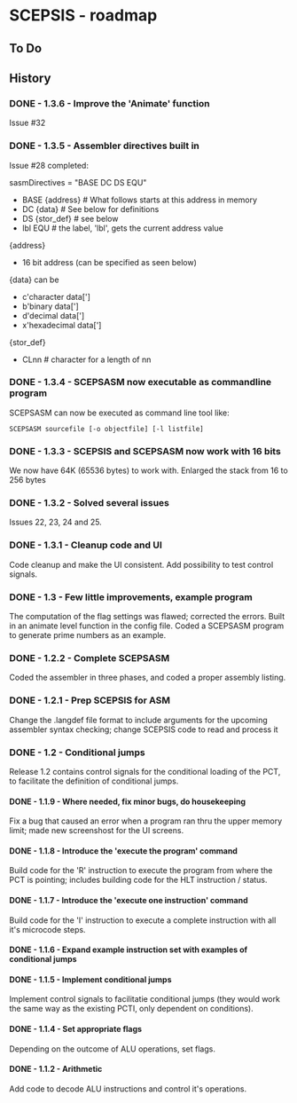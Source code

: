 # SCEPSIS - roadmap

## To Do

## History

### DONE - 1.3.6 - Improve the 'Animate' function
Issue #32 

### DONE - 1.3.5 - Assembler directives built in
Issue #28 completed:

sasmDirectives = "BASE DC DS EQU"
- BASE {address} # What follows starts at this address in memory
- DC {data} # See below for definitions
- DS {stor_def} # see below
- lbl EQU # the label, 'lbl', gets the current address value

{address}
- 16 bit address (can be specified as seen below)

{data} can be
- c'character data[']
- b'binary data[']
- d'decimal data[']
- x'hexadecimal data[']

{stor_def}
- CLnn # character for a length of nn


### DONE - 1.3.4 - SCEPSASM now executable as commandline program
SCEPSASM can now be executed as command line tool like:

	SCEPSASM sourcefile [-o objectfile] [-l listfile]


### DONE - 1.3.3 - SCEPSIS and SCEPSASM now work with 16 bits
We now have 64K (65536 bytes) to work with. Enlarged the stack from 16 to 256 bytes

### DONE - 1.3.2 - Solved several issues
Issues 22, 23, 24 and 25.

### DONE - 1.3.1 - Cleanup code and UI
Code cleanup and make the UI consistent.
Add possibility to test control signals.

### DONE - 1.3 - Few little improvements, example program
The computation of the flag settings was flawed; corrected the errors.
Built in an animate level function in the config file.
Coded a SCEPSASM program to generate prime numbers as an example.

### DONE - 1.2.2 - Complete SCEPSASM
Coded the assembler in three phases, and coded a proper assembly listing.

### DONE - 1.2.1 - Prep SCEPSIS for ASM
Change the .langdef file format to include arguments for the upcoming assembler syntax checking; 
change SCEPSIS code to read and process it

### DONE - 1.2 - Conditional jumps
Release 1.2 contains control signals for the conditional loading of the PCT, to facilitate the definition of conditional jumps.

#### DONE - 1.1.9 - Where needed, fix minor bugs, do housekeeping
Fix a bug that caused an error when a program ran thru the upper memory limit; made new screenshost for the UI screens.

#### DONE - 1.1.8 - Introduce the 'execute the program' command
Build code for the 'R' instruction to execute the program from where the PCT is pointing; includes building code for the HLT instruction / status.

#### DONE - 1.1.7 - Introduce the 'execute one instruction' command
Build code for the 'I' instruction to execute a complete instruction with all it's microcode steps.

#### DONE -	1.1.6 - Expand example instruction set with examples of conditional jumps

#### DONE - 1.1.5 - Implement conditional jumps
Implement control signals to facilitatie conditional jumps (they would work the same way as the existing PCTI, only dependent on conditions).

#### DONE - 1.1.4 - Set appropriate flags
Depending on the outcome of ALU operations, set flags.

#### DONE - 1.1.2 - Arithmetic
Add code to decode ALU instructions and control it's operations.

